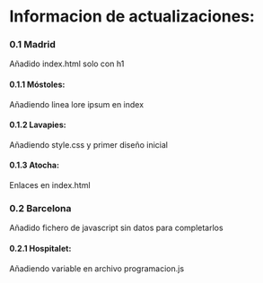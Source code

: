 # Informacion de actualizaciones:

### 0.1 Madrid
Añadido index.html solo con h1

#### 0.1.1 Móstoles:
Añadiendo linea lore ipsum en index

#### 0.1.2 Lavapies:
Añadiendo style.css y primer diseño inicial

#### 0.1.3 Atocha:
Enlaces en index.html

### 0.2 Barcelona
Añadido fichero de javascript sin datos para completarlos

#### 0.2.1 Hospitalet:
Añadiendo variable en archivo programacion.js
